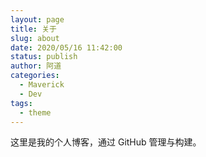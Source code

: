 ```yaml
---
layout: page
title: 关于
slug: about
date: 2020/05/16 11:42:00
status: publish
author: 阿道
categories: 
  - Maverick
  - Dev
tags: 
  - theme
---
```


这里是我的个人博客，通过 GitHub 管理与构建。



